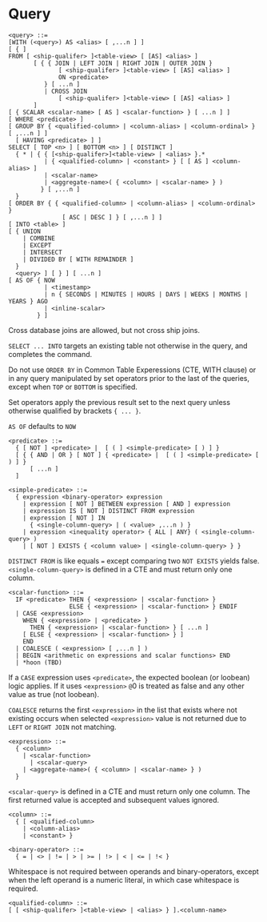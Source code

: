 # Query

```
<query> ::=
[WITH (<query>) AS <alias> [ ,...n ] ]
[ { ]
FROM [ <ship-qualifer> ]<table-view> [ [AS] <alias> ]
       [ { { JOIN | LEFT JOIN | RIGHT JOIN | OUTER JOIN }
              [ <ship-qualifer> ]<table-view> [ [AS] <alias> ]
              ON <predicate>
          } [ ...n ]
          | CROSS JOIN
		      [ <ship-qualifer> ]<table-view> [ [AS] <alias> ]
       ]
[ { SCALAR <scalar-name> [ AS ] <scalar-function> } [ ...n ] ]
[ WHERE <predicate> ]
[ GROUP BY { <qualified-column> | <column-alias> | <column-ordinal> } [ ,...n ] ]
  [ HAVING <predicate> ] ]
SELECT [ TOP <n> ] [ BOTTOM <n> ] [ DISTINCT ]
  { * | { { [<ship-qualifer>]<table-view> | <alias> }.*
          | { <qualified-column> | <constant> } [ [ AS ] <column-alias> ]
          | <scalar-name>
          | <aggregate-name>( { <column> | <scalar-name> } )
         } [ ,...n ]
  }
[ ORDER BY { { <qualified-column> | <column-alias> | <column-ordinal> }
               [ ASC | DESC ] } [ ,...n ] ]
[ INTO <table> ]
[ { UNION
    | COMBINE
    | EXCEPT
    | INTERSECT
    | DIVIDED BY [ WITH REMAINDER ]
  }
  <query> ] [ } ] [ ...n ]
[ AS OF { NOW
          | <timestamp>
          | n { SECONDS | MINUTES | HOURS | DAYS | WEEKS | MONTHS | YEARS } AGO
          | <inline-scalar>
        } ]
```
Cross database joins are allowed, but not cross ship joins.

`SELECT ... INTO` targets an existing table not otherwise in the query, and completes the command.

Do not use `ORDER BY` in Common Table Experessions (CTE, WITH clause) or in any query manipulated by set operators prior to the last of the queries, except when `TOP` or `BOTTOM` is specified.

Set operators apply the previous result set to the next query unless otherwise qualified by brackets `{ ... }`.

`AS OF` defaults to `NOW`

```
<predicate> ::=
  { [ NOT ] <predicate> |  [ ( ] <simple-predicate> [ ) ] }
  [ { { AND | OR } [ NOT ] { <predicate> |  [ ( ] <simple-predicate> [ ) ] }
      [ ...n ]
  ]
```

```
<simple-predicate> ::=
  { expression <binary-operator> expression
    | expression [ NOT ] BETWEEN expression [ AND ] expression
    | expression IS [ NOT ] DISTINCT FROM expression
    | expression [ NOT ] IN
      { <single-column-query> | ( <value> ,...n ) }
    | expression <inequality operator> { ALL | ANY} ( <single-column-query> )
    | [ NOT ] EXISTS { <column value> | <single-column-query> } }
```
`DISTINCT FROM` is like equals `=` except comparing two `NOT EXISTS` yields false.
`<single-column-query>` is defined in a CTE and must return only one column.

```
<scalar-function> ::=
  IF <predicate> THEN { <expression> | <scalar-function> }
                 ELSE { <expression> | <scalar-function> } ENDIF
  | CASE <expression>
    WHEN { <expression> | <predicate> }
	  THEN { <expression> | <scalar-function> } [ ...n ]
    [ ELSE { <expression> | <scalar-function> } ]
    END
  | COALESCE ( <expression> [ ,...n ] )
  | BEGIN <arithmetic on expressions and scalar functions> END
  | *hoon (TBD)
```
If a `CASE` expression uses `<predicate>`, the expected boolean (or loobean) logic applies.
If it uses `<expression>` `@`0 is treated as false and any other value as true (not loobean).

`COALESCE` returns the first `<expression>` in the list that exists where not existing occurs when selected `<expression>` value is not returned due to `LEFT` or `RIGHT JOIN` not matching.

```
<expression> ::=
  { <column>
    | <scalar-function>
	  | <scalar-query>
    | <aggregate-name>( { <column> | <scalar-name> } )
  }
```
`<scalar-query>` is defined in a CTE and must return only one column. The first returned value is accepted and subsequent values ignored.

```
<column> ::=
  { [ <qualified-column>
    | <column-alias>
    | <constant> }
```

```
<binary-operator> ::=
  { = | <> | != | > | >= | !> | < | <= | !< }
```
Whitespace is not required between operands and binary-operators, except when the left operand is a numeric literal, in which case whitespace is required.

```
<qualified-column> ::=
[ [ <ship-qualifer> ]<table-view> | <alias> } ].<column-name>
```
